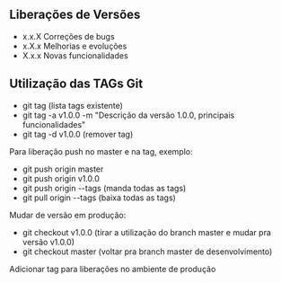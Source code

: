 Liberações de Versões
---------------------

- x.x.X Correções de bugs
- x.X.x Melhorias e evoluções
- X.x.x Novas funcionalidades


Utilização das TAGs Git
-----------------------

- git tag (lista tags existente)
- git tag -a v1.0.0 -m "Descrição da versão 1.0.0, principais funcionalidades"
- git tag -d v1.0.0 (remover tag)


Para liberação push no master e na tag, exemplo:

- git push origin master
- git push origin v1.0.0
- git push origin --tags (manda todas as tags)
- git pull origin --tags (baixa todas as tags)


Mudar de versão em produção:

- git checkout v1.0.0 (tirar a utilização do branch master e mudar pra versão v1.0.0)
- git checkout master (voltar pra branch master de desenvolvimento)


Adicionar tag para liberações no ambiente de produção
